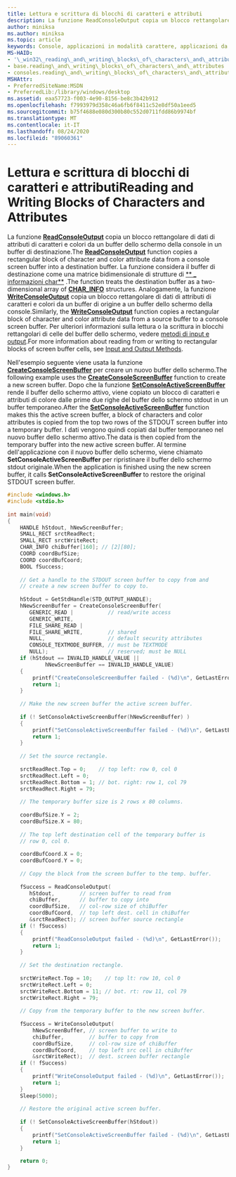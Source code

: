 ```yaml
---
title: Lettura e scrittura di blocchi di caratteri e attributi
description: La funzione ReadConsoleOutput copia un blocco rettangolare di dati di attributi di caratteri e colori da un buffer dello schermo della console in un buffer di destinazione.
author: miniksa
ms.author: miniksa
ms.topic: article
keywords: Console, applicazioni in modalità carattere, applicazioni da riga di comando, applicazioni Terminal, API console
MS-HAID:
- '\_win32\_reading\_and\_writing\_blocks\_of\_characters\_and\_attributes'
- base.reading\_and\_writing\_blocks\_of\_characters\_and\_attributes
- consoles.reading\_and\_writing\_blocks\_of\_characters\_and\_attributes
MSHAttr:
- PreferredSiteName:MSDN
- PreferredLib:/library/windows/desktop
ms.assetid: eaa57723-f003-4e90-8156-be8c3b42b912
ms.openlocfilehash: f7993979d358c46a6fb6f8411c52e8df50a1eed5
ms.sourcegitcommit: b75f4688e080d300b80c552d0711fdd86b9974bf
ms.translationtype: MT
ms.contentlocale: it-IT
ms.lasthandoff: 08/24/2020
ms.locfileid: "89060361"
---
```

# <a name="reading-and-writing-blocks-of-characters-and-attributes"></a><span data-ttu-id="02efc-104">Lettura e scrittura di blocchi di caratteri e attributi</span><span class="sxs-lookup"><span data-stu-id="02efc-104">Reading and Writing Blocks of Characters and Attributes</span></span>


<span data-ttu-id="02efc-105">La funzione [**ReadConsoleOutput**](readconsoleoutput.md) copia un blocco rettangolare di dati di attributi di caratteri e colori da un buffer dello schermo della console in un buffer di destinazione.</span><span class="sxs-lookup"><span data-stu-id="02efc-105">The [**ReadConsoleOutput**](readconsoleoutput.md) function copies a rectangular block of character and color attribute data from a console screen buffer into a destination buffer.</span></span> <span data-ttu-id="02efc-106">La funzione considera il buffer di destinazione come una matrice bidimensionale di strutture di [\*\* \_ informazioni char\*\*](char-info-str.md) .</span><span class="sxs-lookup"><span data-stu-id="02efc-106">The function treats the destination buffer as a two-dimensional array of [**CHAR\_INFO**](char-info-str.md) structures.</span></span> <span data-ttu-id="02efc-107">Analogamente, la funzione [**WriteConsoleOutput**](writeconsoleoutput.md) copia un blocco rettangolare di dati di attributi di caratteri e colori da un buffer di origine a un buffer dello schermo della console.</span><span class="sxs-lookup"><span data-stu-id="02efc-107">Similarly, the [**WriteConsoleOutput**](writeconsoleoutput.md) function copies a rectangular block of character and color attribute data from a source buffer to a console screen buffer.</span></span> <span data-ttu-id="02efc-108">Per ulteriori informazioni sulla lettura o la scrittura in blocchi rettangolari di celle del buffer dello schermo, vedere [metodi di input e output](input-and-output-methods.md).</span><span class="sxs-lookup"><span data-stu-id="02efc-108">For more information about reading from or writing to rectangular blocks of screen buffer cells, see [Input and Output Methods](input-and-output-methods.md).</span></span>

<span data-ttu-id="02efc-109">Nell'esempio seguente viene usata la funzione [**CreateConsoleScreenBuffer**](createconsolescreenbuffer.md) per creare un nuovo buffer dello schermo.</span><span class="sxs-lookup"><span data-stu-id="02efc-109">The following example uses the [**CreateConsoleScreenBuffer**](createconsolescreenbuffer.md) function to create a new screen buffer.</span></span> <span data-ttu-id="02efc-110">Dopo che la funzione [**SetConsoleActiveScreenBuffer**](setconsoleactivescreenbuffer.md) rende il buffer dello schermo attivo, viene copiato un blocco di caratteri e attributi di colore dalle prime due righe del buffer dello schermo stdout in un buffer temporaneo.</span><span class="sxs-lookup"><span data-stu-id="02efc-110">After the [**SetConsoleActiveScreenBuffer**](setconsoleactivescreenbuffer.md) function makes this the active screen buffer, a block of characters and color attributes is copied from the top two rows of the STDOUT screen buffer into a temporary buffer.</span></span> <span data-ttu-id="02efc-111">I dati vengono quindi copiati dal buffer temporaneo nel nuovo buffer dello schermo attivo.</span><span class="sxs-lookup"><span data-stu-id="02efc-111">The data is then copied from the temporary buffer into the new active screen buffer.</span></span> <span data-ttu-id="02efc-112">Al termine dell'applicazione con il nuovo buffer dello schermo, viene chiamato **SetConsoleActiveScreenBuffer** per ripristinare il buffer dello schermo stdout originale.</span><span class="sxs-lookup"><span data-stu-id="02efc-112">When the application is finished using the new screen buffer, it calls **SetConsoleActiveScreenBuffer** to restore the original STDOUT screen buffer.</span></span>

```C
#include <windows.h> 
#include <stdio.h>
 
int main(void) 
{ 
    HANDLE hStdout, hNewScreenBuffer; 
    SMALL_RECT srctReadRect; 
    SMALL_RECT srctWriteRect; 
    CHAR_INFO chiBuffer[160]; // [2][80]; 
    COORD coordBufSize; 
    COORD coordBufCoord; 
    BOOL fSuccess; 
 
    // Get a handle to the STDOUT screen buffer to copy from and 
    // create a new screen buffer to copy to. 
 
    hStdout = GetStdHandle(STD_OUTPUT_HANDLE); 
    hNewScreenBuffer = CreateConsoleScreenBuffer( 
       GENERIC_READ |           // read/write access 
       GENERIC_WRITE, 
       FILE_SHARE_READ | 
       FILE_SHARE_WRITE,        // shared 
       NULL,                    // default security attributes 
       CONSOLE_TEXTMODE_BUFFER, // must be TEXTMODE 
       NULL);                   // reserved; must be NULL 
    if (hStdout == INVALID_HANDLE_VALUE || 
            hNewScreenBuffer == INVALID_HANDLE_VALUE) 
    {
        printf("CreateConsoleScreenBuffer failed - (%d)\n", GetLastError()); 
        return 1;
    }
 
    // Make the new screen buffer the active screen buffer. 
 
    if (! SetConsoleActiveScreenBuffer(hNewScreenBuffer) ) 
    {
        printf("SetConsoleActiveScreenBuffer failed - (%d)\n", GetLastError()); 
        return 1;
    }
 
    // Set the source rectangle. 
 
    srctReadRect.Top = 0;    // top left: row 0, col 0 
    srctReadRect.Left = 0; 
    srctReadRect.Bottom = 1; // bot. right: row 1, col 79 
    srctReadRect.Right = 79; 
 
    // The temporary buffer size is 2 rows x 80 columns. 
 
    coordBufSize.Y = 2; 
    coordBufSize.X = 80; 
 
    // The top left destination cell of the temporary buffer is 
    // row 0, col 0. 
 
    coordBufCoord.X = 0; 
    coordBufCoord.Y = 0; 
 
    // Copy the block from the screen buffer to the temp. buffer. 
 
    fSuccess = ReadConsoleOutput( 
       hStdout,        // screen buffer to read from 
       chiBuffer,      // buffer to copy into 
       coordBufSize,   // col-row size of chiBuffer 
       coordBufCoord,  // top left dest. cell in chiBuffer 
       &srctReadRect); // screen buffer source rectangle 
    if (! fSuccess) 
    {
        printf("ReadConsoleOutput failed - (%d)\n", GetLastError()); 
        return 1;
    }
 
    // Set the destination rectangle. 
 
    srctWriteRect.Top = 10;    // top lt: row 10, col 0 
    srctWriteRect.Left = 0; 
    srctWriteRect.Bottom = 11; // bot. rt: row 11, col 79 
    srctWriteRect.Right = 79; 
 
    // Copy from the temporary buffer to the new screen buffer. 
 
    fSuccess = WriteConsoleOutput( 
        hNewScreenBuffer, // screen buffer to write to 
        chiBuffer,        // buffer to copy from 
        coordBufSize,     // col-row size of chiBuffer 
        coordBufCoord,    // top left src cell in chiBuffer 
        &srctWriteRect);  // dest. screen buffer rectangle 
    if (! fSuccess) 
    {
        printf("WriteConsoleOutput failed - (%d)\n", GetLastError()); 
        return 1;
    }
    Sleep(5000); 
 
    // Restore the original active screen buffer. 
 
    if (! SetConsoleActiveScreenBuffer(hStdout)) 
    {
        printf("SetConsoleActiveScreenBuffer failed - (%d)\n", GetLastError()); 
        return 1;
    }

    return 0;
}
```

 

 




